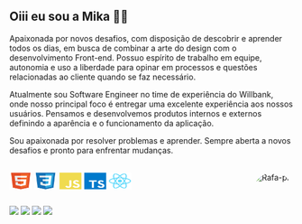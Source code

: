 ## Oiii eu sou a Mika 👨‍🚀
Apaixonada por novos desafios, com disposição de descobrir e aprender todos os dias, em busca de combinar a arte do design com o desenvolvimento Front-end. Possuo espírito de trabalho em equipe, autonomia e uso a liberdade para opinar em processos e questões relacionadas ao cliente quando se faz necessário.

Atualmente sou Software Engineer no time de experiência do Willbank, onde nosso principal foco é entregar uma excelente experiência aos nossos usuários. Pensamos e desenvolvemos produtos internos e externos definindo a aparência e o funcionamento da aplicação.

Sou apaixonada por resolver problemas e aprender. Sempre aberta a novos desafios e pronto para enfrentar mudanças.

<div style="display: inline_block"><br>
  <img align="center" alt="Rafa-HTML" height="30" width="40" src="https://raw.githubusercontent.com/devicons/devicon/master/icons/html5/html5-original.svg">
  <img align="center" alt="Rafa-CSS" height="30" width="40" src="https://raw.githubusercontent.com/devicons/devicon/master/icons/css3/css3-original.svg">
  <img align="center" alt="Rafa-Js" height="30" width="40" src="https://raw.githubusercontent.com/devicons/devicon/master/icons/javascript/javascript-plain.svg">
  <img align="center" alt="Rafa-Ts" height="30" width="40" src="https://raw.githubusercontent.com/devicons/devicon/master/icons/typescript/typescript-plain.svg">
  <img align="center" alt="Rafa-React" height="30" width="40" src="https://raw.githubusercontent.com/devicons/devicon/master/icons/react/react-original.svg">
  <img align="right" alt="Rafa-pic" height="150" style="border-radius:50px;" src="https://encrypted-tbn0.gstatic.com/images?q=tbn:ANd9GcSRZMjJ-KahMmqPKylPk407NJQLYhQa0C9D3bvSYF3NXb09XKepTVN9VvZkC3ukUwqRHy8&usqp=CAU?width=676&height=676">
</div>
  
  ##
 
<div> 
  <a href="https://instagram.com/mikarrega" target="_blank"><img src="https://img.shields.io/badge/-Instagram-%23E4405F?style=for-the-badge&logo=instagram&logoColor=white" target="_blank"></a>
    <a href="https://www.linkedin.com/in/michaeladafne" target="_blank"><img src="https://img.shields.io/badge/-LinkedIn-%230077B5?style=for-the-badge&logo=linkedin&logoColor=white" target="_blank"></a> 
      <a href="https://api.whatsapp.com/send?phone=5527998670154" target="_blank"><img src="https://img.shields.io/badge/WhatsApp-25D366?style=for-the-badge&logo=whatsapp&logoColor=white" target="_blank"></a> 
  <a href = "mailto:michaeladafne@hotmail.com"><img src="https://img.shields.io/badge/-Gmail-%23333?style=for-the-badge&logo=gmail&logoColor=white" target="_blank"></a>
</div>
